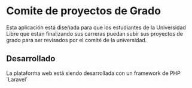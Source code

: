 # Comite de proyectos de Grado

Esta aplicación está diseñada para que los estudiantes de la Universidad Libre que estan finalizando sus carreras puedan subir sus proyectos de grado para ser revisados por el comité de la universidad.

## Desarrollado

La plataforma web está siendo desarrollada con un framework de PHP ´Laravel´ 
